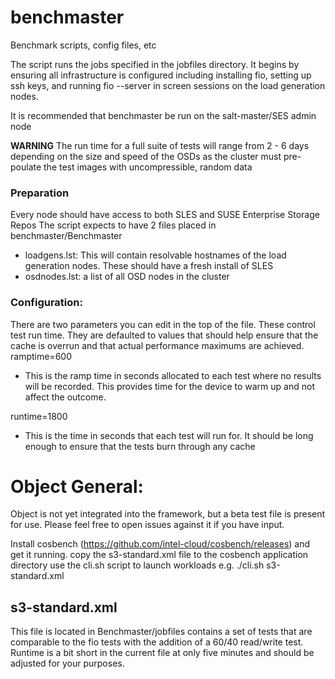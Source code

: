 # benchmaster
Benchmark scripts, config files, etc

The script runs the jobs specified in the jobfiles directory.  It begins by ensuring all infrastructure is configured including installing fio, setting up ssh keys, and running fio --server in screen sessions on the load generation nodes.

It is recommended that benchmaster be run on the salt-master/SES admin node

****WARNING**** The run time for a full suite of tests will range from 2 - 6 days depending on the size and speed of the OSDs as the cluster must pre-poulate the test images with uncompressible, random data

### Preparation
Every node should have access to both SLES and SUSE Enterprise Storage Repos
The script expects to have 2 files placed in benchmaster/Benchmaster
 - loadgens.lst: This will contain resolvable hostnames of the load generation nodes. These should have a fresh install of SLES
  - osdnodes.lst: a list of all OSD nodes in the cluster

### Configuration:
There are two parameters you can edit in the top of the file.  These control test run time.  They are defaulted to values that should help ensure that the cache is overrun and that actual performance maximums are achieved.  
 ramptime=600
  - This is the ramp time in seconds allocated to each test where no results will be recorded.  This provides time for the device to warm up and not affect the outcome.
  
 runtime=1800
  - This is the time in seconds that each test will run for.  It should be long enough to ensure that the tests burn through any cache
  
# Object General:
Object is not yet integrated into the framework, but a beta test file is present for use.  Please feel free to open issues against it if you have input.

 Install cosbench (https://github.com/intel-cloud/cosbench/releases) and get it running.
 copy the s3-standard.xml file to the cosbench application directory
 use the cli.sh script to launch workloads
 e.g. ./cli.sh s3-standard.xml
 
 ## s3-standard.xml
 This file is located in Benchmaster/jobfiles contains a set of tests that are comparable to the fio tests with the addition of a 60/40 read/write test.  Runtime is a bit short in the current file at only five minutes and should be adjusted for your purposes.  
 
